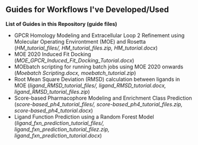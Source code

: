 ## Guides for Workflows I've Developed/Used

**List of Guides in this Repository (guide files)**
+ GPCR Homology Modeling and Extracellular Loop 2 Refinement using Molecular Operating Environtment (MOE) and Rosetta (*HM_tutorial_files/, HM_tutorial_files.zip, HM_tutorial.docx*)
+ MOE 2020 Induced Fit Docking (*MOE_GPCR_Induced_Fit_Docking_Tutorial.docx*)
+ MOEbatch scripting for running batch jobs using MOE 2020 onwards (*Moebatch Scripting.docx, moebatch_tutorial.zip*)
+ Root Mean Square Deviation (RMSD) calculation between ligands in MOE (*ligand_RMSD_tutorial_files/, ligand_RMSD_tutorial.docx, ligand_RMSD_tutorial_files.zip*)
+ Score-based Pharmacophore Modeling and Enrichment Class Prediction (*score-based_ph4_tutorial_files/, score-based_ph4_tutorial_files.zip, score-based_ph4_tutorial.docx*)
+ Ligand Function Prediction using a Random Forest Model (*ligand_fxn_prediction_tutorial_files/, ligand_fxn_prediction_tutorial_filez.zip, ligand_fxn_prediction_tutorial.docx*)
